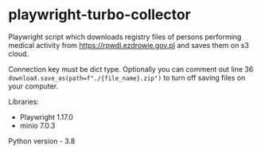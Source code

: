 # playwright-turbo-collector
Playwright script which downloads registry files of persons performing medical activity 
from https://rpwdl.ezdrowie.gov.pl and saves them on s3 cloud.

Connection key must be dict type.
Optionally you can comment out line 36 ``` download.save_as(path=f"./{file_name}.zip") ```
to turn off saving files on your computer.




Libraries:
* Playwright 1.17.0
* minio 7.0.3

Python version - 3.8
